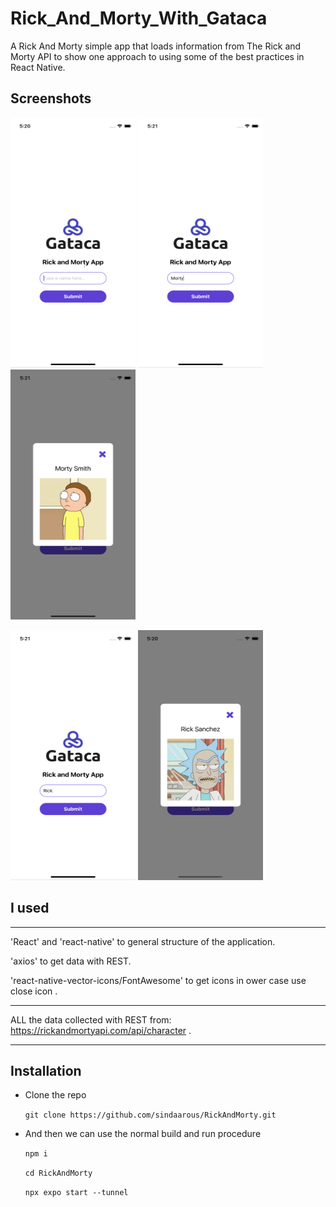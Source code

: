 # Rick_And_Morty_With_Gataca

A Rick And Morty simple app that loads information from The Rick and Morty API to show one approach to using some of the best practices in React Native. 
## Screenshots
<p float="left">
  <img src="https://github.com/sindaarous/RickAndMorty/blob/master/screenshot/One.png" data-canonical-src="https://github.com/sindaarous/RickAndMorty/blob/master/screenshot/One.png" width="200" height="400" />
  <img src="https://github.com/sindaarous/RickAndMorty/blob/master/screenshot/Two.png" data-canonical-src="https://github.com/sindaarous/RickAndMorty/blob/master/screenshot/Two.png" width="200" height="400" />
   <img src="https://github.com/sindaarous/RickAndMorty/blob/master/screenshot/Three.png" data-canonical-src="https://github.com/sindaarous/RickAndMorty/blob/master/screenshot/Three.png" width="200" height="400" />
</p>
<p float="left">
  <img src="https://github.com/sindaarous/RickAndMorty/blob/master/screenshot/Four.png" data-canonical-src="https://github.com/sindaarous/RickAndMorty/blob/master/screenshot/Four.png" width="200" height="400" />
  <img src="https://github.com/sindaarous/RickAndMorty/blob/master/screenshot/Five.png" data-canonical-src="https://github.com/sindaarous/RickAndMorty/blob/master/screenshot/Five.png" width="200" height="400" />
</p>

## I used
---
'React' and 'react-native' to general structure of the application. 

'axios' to get data with REST.

'react-native-vector-icons/FontAwesome' to get icons in ower case use close icon .

---

ALL the data collected with REST from: https://rickandmortyapi.com/api/character .

---
## Installation

* Clone the repo
  
  `git clone https://github.com/sindaarous/RickAndMorty.git`

* And then we can use the normal build and run procedure

  `npm i`

  `cd RickAndMorty`
  
  `npx expo start --tunnel`
  
